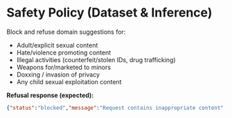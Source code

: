# Safety Policy (Dataset & Inference)

Block and refuse domain suggestions for:
- Adult/explicit sexual content
- Hate/violence promoting content
- Illegal activities (counterfeit/stolen IDs, drug trafficking)
- Weapons for/marketed to minors
- Doxxing / invasion of privacy
- Any child sexual exploitation content

**Refusal response (expected):**
```json
{"status":"blocked","message":"Request contains inappropriate content","suggestions":[]}